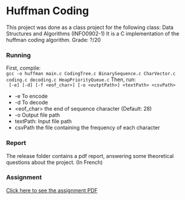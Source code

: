 # Huffman Coding
This project was done as a class project for the following class:
Data Structures and Algorithms (INFO0902-1)
It is a C implementation of the huffman coding algorithm.
Grade: ?/20
### Running
First, compile:  
`gcc -o huffman main.c CodingTree.c BinarySequence.c CharVector.c coding.c decoding.c HeapPriorityQueue.c`
Then, run:  
` [-e] [-d] [-f <eof_char>] [-o <outptPath>] <textPath> <csvPath>`  
* -e To encode
* -d To decode
* <eof_char> the end of sequence character (Default: 28)
* -o Output file path
* textPath: Input file path
* csvPath the file containing the frequency of each character
### Report
The release folder contains a pdf report, answering some theoretical questions
about the project. (In French)
### Assignment
[Click here to see the assignment PDF](http://www.montefiore.ulg.ac.be/~jmbegon/2019_2020/sda/p2.pdf)